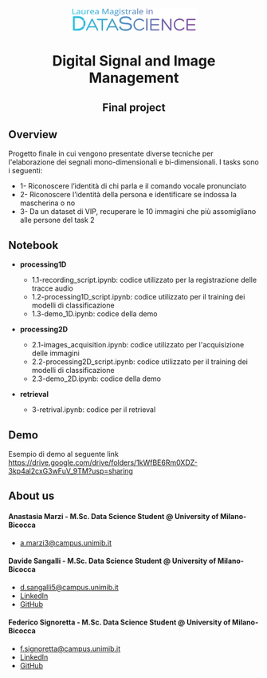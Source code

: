<p align="center">
  <img width="256" height="47" src="logo.png">
</p>

<h1 align="center">Digital Signal and Image Management</h1>

<h2 align="center">Final project</h2>

## Overview
Progetto finale in cui vengono presentate diverse tecniche per l'elaborazione dei segnali mono-dimensionali e bi-dimensionali.
I tasks sono i seguenti:
* 1- Riconoscere l’identità di chi parla e il comando vocale pronunciato
* 2- Riconoscere l’identità della persona e identificare se indossa la mascherina o no
* 3- Da un dataset di VIP, recuperare le 10 immagini che più assomigliano alle persone del task 2


## Notebook

* **processing1D**
    - 1.1-recording_script.ipynb: codice utilizzato per la registrazione delle tracce audio
    - 1.2-processing1D_script.ipynb: codice utilizzato per il training dei modelli di classificazione
    - 1.3-demo_1D.ipynb: codice della demo

* **processing2D**
    - 2.1-images_acquisition.ipynb: codice utilizzato per l'acquisizione delle immagini
    - 2.2-processing2D_script.ipynb: codice utilizzato per il training dei modelli di classificazione
    - 2.3-demo_2D.ipynb: codice della demo

* **retrieval**
    - 3-retrival.ipynb: codice per il retrieval


## Demo
Esempio di demo al seguente link
https://drive.google.com/drive/folders/1kWfBE6Rm0XDZ-3kp4al2cxG3wFuV_9TM?usp=sharing

## About us

#### Anastasia Marzi - M.Sc. Data Science Student @ University of Milano-Bicocca
  * a.marzi3@campus.unimib.it

#### Davide Sangalli - M.Sc. Data Science Student @ University of Milano-Bicocca
  * d.sangalli5@campus.unimib.it
  * [LinkedIn](https://www.linkedin.com/in/davide-sangalli-867b8518a/)
  * [GitHub](https://github.com/dasangalli)

#### Federico Signoretta - M.Sc. Data Science Student @ University of Milano-Bicocca
  * f.signoretta@campus.unimib.it
  * [LinkedIn](https://www.linkedin.com/in/federico-signoretta-46a387160/)
  * [GitHub](https://github.com/fedesigno)


<!-- Markdown link & img dfn's -->
[npm-image]: https://img.shields.io/npm/v/datadog-metrics.svg?style=flat-square
[npm-url]: https://npmjs.org/package/datadog-metrics
[npm-downloads]: https://img.shields.io/npm/dm/datadog-metrics.svg?style=flat-square
[travis-image]: https://img.shields.io/travis/dbader/node-datadog-metrics/master.svg?style=flat-square
[travis-url]: https://travis-ci.org/dbader/node-datadog-metrics
